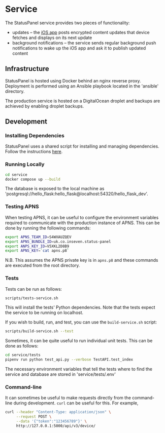 # Service

The StatusPanel service provides two pieces of functionality:

- updates – the [iOS app](../ios/README.markdown) posts encrypted content updates that device fetches and displays on its next update
- background notifications – the service sends regular background push notifications to wake up the iOS app and ask it to publish updated content

## Infrastructure

StatusPanel is hosted using Docker behind an nginx reverse proxy. Deployment is performed using an Ansible playbook located in the 'ansible' directory.

The production service is hosted on a DigitalOcean droplet and backups are achieved by enabling droplet backups.

## Development

### Installing Dependencies

StatusPanel uses a shared script for installing and managing dependencies. Follow the instructions [here](/README.markdown#installing-dependencies).

### Running Locally

```bash
cd service
docker compose up --build
```

The database is exposed to the local machine as 'postgresql://hello_flask:hello_flask@localhost:54320/hello_flask_dev'.

### Testing APNS

When testing APNS, it can be useful to configure the environment variables required to communicate with the production instance of APNS. This can be done by running the following commands:

```bash
export APNS_TEAM_ID=S4WXAUZQEV
export APNS_BUNDLE_ID=uk.co.inseven.status-panel
export ANPS_KEY_ID=V5XKL2D8B9
export APNS_KEY=`cat apns.p8`
```

N.B. This assumes the APNS private key is in `apns.p8` and these commands are executed from the root directory.

### Tests

Tests can be run as follows:

```bash
scripts/tests-service.sh
```

This will install the tests' Python dependencies. Note that the tests expect the service to be running on localhost.

If you wish to build, run, and test, you can use the `build-service.sh` script:

```bash
scripts/build-service.sh --test
```

Sometimes, it can be quite useful to run individual unit tests. This can be done as follows:

```bash
cd service/tests
pipenv run python test_api.py --verbose TestAPI.test_index
```

The necessary environment variables that tell the tests where to find the service and database are stored in 'service/tests/.env'

### Command-line

It can sometimes be useful to make requests directly from the command-line during development. `curl` can be useful for this. For example,

```bash
curl --header "Content-Type: application/json" \
     --request POST \
     --data '{"token":"123456789"}' \
     http://127.0.0.1:5000/api/v3/device/
```


